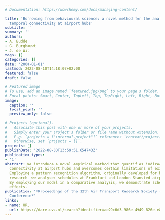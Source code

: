 ```yaml
---
# Documentation: https://wowchemy.com/docs/managing-content/

title: 'Borrowing from behavioural science: a novel method for the analysis of indirect
  temporal connectivity at airport hubs'
subtitle: ''
summary: ''
authors:
- A. Budde
- G. Burghouwt
- J. de Wit
tags: []
categories: []
date: '2008-01-01'
lastmod: 2022-08-10T14:18:07+02:00
featured: false
draft: false

# Featured image
# To use, add an image named `featured.jpg/png` to your page's folder.
# Focal points: Smart, Center, TopLeft, Top, TopRight, Left, Right, BottomLeft, Bottom, BottomRight.
image:
  caption: ''
  focal_point: ''
  preview_only: false

# Projects (optional).
#   Associate this post with one or more of your projects.
#   Simply enter your project's folder or file name without extension.
#   E.g. `projects = ["internal-project"]` references `content/project/deep-learning/index.md`.
#   Otherwise, set `projects = []`.
projects: []
publishDate: '2022-08-10T13:59:51.654743Z'
publication_types:
- '1'
abstract: We introduce a novel empirical method that quantifies indirect temporal
  connectivity at airport hubs and overcomes certain limitations of existing methodology.
  Employing a pattern recognition algorithm, originally developed for behavioural
  research, we analysed schedules at Frankfurt and London Stansted airports in 2007.
  By employing our model in a comparative analysis, we demonstrate schedule coordination
  effects.
publication: '*Proceedings of the 12th Air Transport Research Society (ATRS) World
  Conference*'
links:
- name: URL
  url: https://dare.uva.nl/search?identifier=ae79c6d3-986e-4949-826e-e8a873c5d399
---
```

